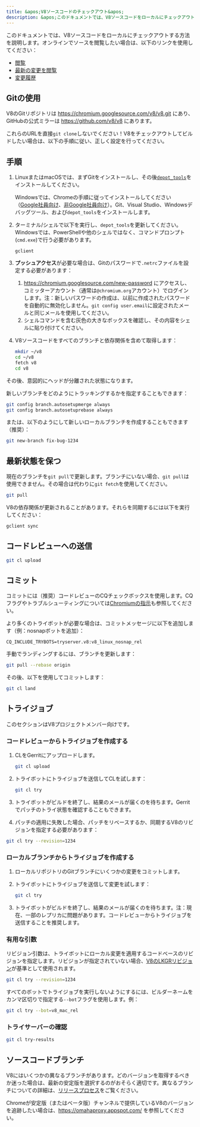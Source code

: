```yaml
---
title: &apos;V8ソースコードのチェックアウト&apos;
description: &apos;このドキュメントでは、V8ソースコードをローカルにチェックアウトする方法を説明します。&apos;
---
```

このドキュメントでは、V8ソースコードをローカルにチェックアウトする方法を説明します。オンラインでソースを閲覧したい場合は、以下のリンクを使用してください：

- [閲覧](https://chromium.googlesource.com/v8/v8/)
- [最新の変更を閲覧](https://chromium.googlesource.com/v8/v8/+/master)
- [変更履歴](https://chromium.googlesource.com/v8/v8/+log/master)

## Gitの使用

V8のGitリポジトリは https://chromium.googlesource.com/v8/v8.git にあり、GitHubの公式ミラーは https://github.com/v8/v8 にあります。

これらのURLを直接`git clone`しないでください！V8をチェックアウトしてビルドしたい場合は、以下の手順に従い、正しく設定を行ってください。

## 手順

1. LinuxまたはmacOSでは、まずGitをインストールし、その後[`depot_tools`](https://commondatastorage.googleapis.com/chrome-infra-docs/flat/depot_tools/docs/html/depot_tools_tutorial.html#_setting_up)をインストールしてください。

    Windowsでは、Chromeの手順に従ってインストールしてください（[Google社員向け](https://goto.google.com/building-chrome-win)、[非Google社員向け](https://chromium.googlesource.com/chromium/src/+/master/docs/windows_build_instructions.md#Setting-up-Windows)）。Git、Visual Studio、Windowsデバッグツール、および`depot_tools`をインストールします。

1. ターミナル/シェルで以下を実行し、`depot_tools`を更新してください。Windowsでは、PowerShellや他のシェルではなく、コマンドプロンプト(`cmd.exe`)で行う必要があります。

    ```
    gclient
    ```

1. **プッシュアクセス**が必要な場合は、Gitのパスワードで`.netrc`ファイルを設定する必要があります：

    1. https://chromium.googlesource.com/new-password にアクセスし、コミッターアカウント（通常は`@chromium.org`アカウント）でログインします。注：新しいパスワードの作成は、以前に作成されたパスワードを自動的に無効化しません。`git config user.email`に設定されたメールと同じメールを使用してください。
    1. シェルコマンドを含む灰色の大きなボックスを確認し、その内容をシェルに貼り付けてください。

1. V8ソースコードをすべてのブランチと依存関係を含めて取得します：

    ```bash
    mkdir ~/v8
    cd ~/v8
    fetch v8
    cd v8
    ```

その後、意図的にヘッドが分離された状態になります。

新しいブランチをどのようにトラッキングするかを指定することもできます：

```bash
git config branch.autosetupmerge always
git config branch.autosetuprebase always
```

または、以下のようにして新しいローカルブランチを作成することもできます（推奨）：

```bash
git new-branch fix-bug-1234
```

## 最新状態を保つ

現在のブランチを`git pull`で更新します。ブランチにいない場合、`git pull`は使用できません。その場合は代わりに`git fetch`を使用してください。

```bash
git pull
```

V8の依存関係が更新されることがあります。それらを同期するには以下を実行してください：

```bash
gclient sync
```

## コードレビューへの送信

```bash
git cl upload
```

## コミット

コミットには（推奨）コードレビューのCQチェックボックスを使用します。CQフラグやトラブルシューティングについては[Chromiumの指示](https://chromium.googlesource.com/chromium/src/+/master/docs/infra/cq.md)も参照してください。

より多くのトライボットが必要な場合は、コミットメッセージに以下を追加します（例：nosnapボットを追加）：

```
CQ_INCLUDE_TRYBOTS=tryserver.v8:v8_linux_nosnap_rel
```

手動でランディングするには、ブランチを更新します：

```bash
git pull --rebase origin
```

その後、以下を使用してコミットします：

```bash
git cl land
```

## トライジョブ

このセクションはV8プロジェクトメンバー向けです。

### コードレビューからトライジョブを作成する

1. CLをGerritにアップロードします。

    ```bash
    git cl upload
    ```

1. トライボットにトライジョブを送信してCLを試します：

    ```bash
    git cl try
    ```

1. トライボットがビルドを終了し、結果のメールが届くのを待ちます。Gerritでパッチのトライ状態を確認することもできます。

1. パッチの適用に失敗した場合、パッチをリベースするか、同期するV8のリビジョンを指定する必要があります：

```bash
git cl try --revision=1234
```

### ローカルブランチからトライジョブを作成する

1. ローカルリポジトリのGitブランチにいくつかの変更をコミットします。

1. トライボットにトライジョブを送信して変更を試します：

    ```bash
    git cl try
    ```

1. トライボットがビルドを終了し、結果のメールが届くのを待ちます。注：現在、一部のレプリカに問題があります。コードレビューからトライジョブを送信することを推奨します。

### 有用な引数

リビジョン引数は、トライボットにローカル変更を適用するコードベースのリビジョンを指定します。リビジョンが指定されていない場合、[V8のLKGRリビジョン](https://v8-status.appspot.com/lkgr)が基準として使用されます。

```bash
git cl try --revision=1234
```

すべてのボットでトライジョブを実行しないようにするには、ビルダーネームをカンマ区切りで指定する`--bot`フラグを使用します。例：

```bash
git cl try --bot=v8_mac_rel
```

### トライサーバーの確認

```bash
git cl try-results
```

## ソースコードブランチ

V8にはいくつかの異なるブランチがあります。どのバージョンを取得するべきか迷った場合は、最新の安定版を選択するのがおそらく適切です。異なるブランチについての詳細は、[リリースプロセス](/docs/release-process)をご覧ください。

Chromeが安定版（またはベータ版）チャンネルで提供しているV8のバージョンを追跡したい場合は、https://omahaproxy.appspot.com/ を参照してください。
